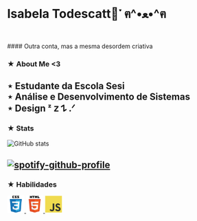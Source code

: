 <h1> Isabela Todescatt📜་ ฅ^•ﻌ•^ฅ </h1>
#### Outra conta, mas a mesma desordem criativa


### ★ About Me <3
⋆ **Estudante da Escola Sesi**  
⋆ Análise e Desenvolvimento de Sistemas  
⋆ Design ᶻ 𝗓 𐰁 .ᐟ  
-

### ★ Stats
![GitHub stats](https://github-readme-stats.vercel.app/api?username=isabelatodescatt2&show_icons=true&theme=moltack)

[![spotify-github-profile](https://spotify-github-profile.kittinanx.com/api/view?uid=obbl7mgc7223resqxai6oavpj&cover_image=false&theme=natemoo-re&show_offline=true&background_color=f5e1c0&interchange=false&bar_color=982b43&bar_color_cover=false)](https://spotify-github-profile.kittinanx.com/api/view?uid=obbl7mgc7223resqxai6oavpj&redirect=true)
-

### ★ Habilidades
<p align="left">
  <a href="https://www.w3schools.com/css/" target="_blank" rel="noreferrer">
    <img src="https://raw.githubusercontent.com/devicons/devicon/master/icons/css3/css3-original-wordmark.svg" alt="css3" width="40" height="40"/> 
  </a>
  <a href="https://www.w3.org/html/" target="_blank" rel="noreferrer">
    <img src="https://raw.githubusercontent.com/devicons/devicon/master/icons/html5/html5-original-wordmark.svg" alt="html5" width="40" height="40"/> 
  </a>
  <a href="https://developer.mozilla.org/en-US/docs/Web/JavaScript" target="_blank" rel="noreferrer">
    <img src="https://raw.githubusercontent.com/devicons/devicon/master/icons/javascript/javascript-original.svg" alt="javascript" width="40" height="40"/> 
  </a>
</p>
